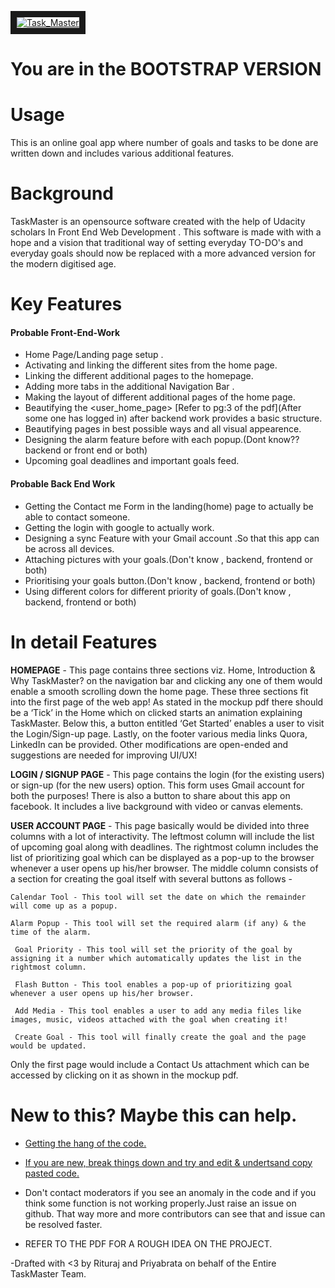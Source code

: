 <a href="https://imgbb.com/"><img src="https://image.ibb.co/kkGpRc/Task_Master.png" alt="Task_Master" border="10"></a>

<h1>You are in the BOOTSTRAP VERSION</h1>

<h1>Usage</h1>
 This is an online goal app where number of goals and tasks to be done are written down and includes various additional features. 

<h1>Background</h1>
  TaskMaster is an opensource software created with the help of Udacity scholars In Front End Web Development . This software is made with with a hope and a vision that traditional way of setting everyday TO-DO's and everyday goals should now be replaced with a more advanced version for the modern digitised age.
  
  <h1>Key Features</h1>
  
  
  <h4>Probable Front-End-Work</h4>
  
   - Home Page/Landing page setup . 
   - Activating and linking the different sites from the home page. 
   - Linking the different additional pages to the homepage.
   - Adding more tabs in the additional Navigation Bar .
   - Making the layout of different additional pages of the home page.
   - Beautifying the <user_home_page> [Refer to pg:3 of the pdf](After some one has logged in) after backend work provides a basic              structure.
   - Beautifying pages in best possible ways and all visual appearence.
   - Designing the alarm feature before with each popup.(Dont know??backend or front end or both)
   - Upcoming goal deadlines and important goals feed.
   
  <h4>Probable Back End Work</h4>
  
  - Getting the Contact me Form in the landing(home) page to actually be able to contact someone.
  - Getting the login with google to actually work.
  - Designing a sync Feature with your Gmail account .So that this app can be across all devices.
  - Attaching pictures with your goals.(Don't know , backend, frontend or both)
  - Prioritising your goals button.(Don't know , backend, frontend or both)
  - Using different colors for different priority of goals.(Don't know , backend, frontend or both)

<h1> In detail Features</h1>


<b>HOMEPAGE</b> - This page contains three sections viz. Home, Introduction & Why TaskMaster? on the navigation bar and clicking any one of them would enable a smooth scrolling down the home page. These three sections fit into the first page of the web app! As stated in the mockup pdf there should be a ‘Tick’ in the Home which on clicked starts an animation explaining TaskMaster. Below this, a button entitled ‘Get Started’ enables a user to visit the Login/Sign-up page. Lastly, on the footer various media links Quora, LinkedIn can be provided. 
Other modifications are open-ended and suggestions are needed for improving UI/UX!

<b>LOGIN / SIGNUP PAGE</b> - This page contains the login (for the existing users) or sign-up (for the new users) option. This form uses Gmail account for both the purposes! There is also a button to share about this app on facebook. It includes a live background with video or canvas elements. 


<b>USER ACCOUNT PAGE</b> - This page basically would be divided into three columns with a lot of interactivity. The leftmost column will include the list of upcoming goal along with deadlines. The rightmost column includes the list of prioritizing goal which can be displayed as a pop-up to the browser whenever a user opens up his/her browser. The middle column consists of a section for creating the goal itself with several buttons as follows - 
 
    Calendar Tool - This tool will set the date on which the remainder will come up as a popup.

    Alarm Popup - This tool will set the required alarm (if any) & the time of the alarm.

     Goal Priority - This tool will set the priority of the goal by assigning it a number which automatically updates the list in the        rightmost column.

     Flash Button - This tool enables a pop-up of prioritizing goal whenever a user opens up his/her browser.

     Add Media - This tool enables a user to add any media files like images, music, videos attached with the goal when creating it!

     Create Goal - This tool will finally create the goal and the page would be updated.
     
 Only the first page would include a Contact Us attachment which can be accessed by clicking on it as shown in the mockup pdf.


<h1>New to this? Maybe this can help.</h1> 
  
   - <a href="https://gist.github.com/Rajrox97/02e3b2e3c6ef8a356106b65ad02e183a">Getting the hang of the code.</a>
   - <a href="https://gist.github.com/Rajrox97/b028a7eff0ea0c0225b7d19b54a2adf6">If you are new, break things down and try and edit & undertsand copy pasted code.</a>
   - Don't contact moderators if you see an anomaly in the code and if you think some function is not working properly.Just raise an          issue on github. That way more and more contributors can see that and issue can be resolved faster.
    
 
   - REFER TO THE PDF FOR A ROUGH IDEA ON THE PROJECT.
   
   
   -Drafted with <3 by Rituraj and Priyabrata on behalf of the Entire TaskMaster Team.
